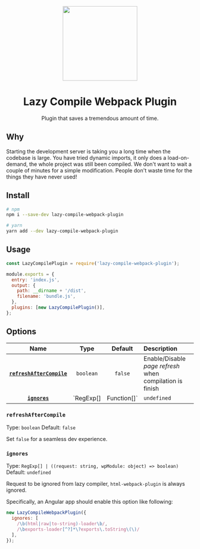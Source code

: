 <div align="center">
  <a href="https://github.com/webpack/webpack">
    <img width="200" height="200"
      src="https://webpack.js.org/assets/icon-square-big.svg">
  </a>
  <h1>Lazy Compile Webpack Plugin</h1>
  <p>Plugin that saves a tremendous amount of time.</p>
</div>

## Why

Starting the development server is taking you a long time when the codebase is large. You have tried dynamic imports, it only does a load-on-demand, the whole project was still been compiled. We don't want to wait a couple of minutes for a simple modification. People don't waste time for the things they have never used!

## Install

```sh
# npm
npm i --save-dev lazy-compile-webpack-plugin

# yarn
yarn add --dev lazy-compile-webpack-plugin
```

## Usage

```js
const LazyCompilePlugin = require('lazy-compile-webpack-plugin');

module.exports = {
  entry: 'index.js',
  output: {
    path: __dirname + '/dist',
    filename: 'bundle.js',
  },
  plugins: [new LazyCompilePlugin()],
};
```

## Options

|                       Name                        |          Type           |   Default   | Description                                              |
| :-----------------------------------------------: | :---------------------: | :---------: | :------------------------------------------------------- |
| **[`refreshAfterCompile`](#refreshAfterCompile)** |        `boolean`        |   `false`   | Enable/Disable _page refresh_ when compilation is finish |
|             **[`ignores`](#ignores)**             | `RegExp[] | Function[]` | `undefined` | Request to be ignored from lazy compiler                 |

### `refreshAfterCompile`

Type: `boolean`
Default: `false`

Set `false` for a seamless dev experience.

### `ignores`

Type: `RegExp[] | ((request: string, wpModule: object) => boolean)`
Default: `undefined`

Request to be ignored from lazy compiler, `html-webpack-plugin` is always ignored.

Specifically, an Angular app should enable this option like following:

```js
new LazyCompileWebpackPlugin({
  ignores: [
    /\b(html|raw|to-string)-loader\b/,
    /\bexports-loader[^?]*\?exports\.toString\(\)/
  ],
});
```
